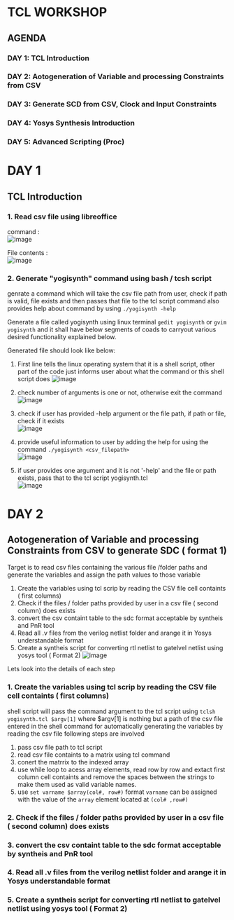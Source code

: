 # TCL WORKSHOP

## AGENDA
### DAY 1: TCL Introduction         
### DAY 2: Aotogeneration of Variable and processing Constraints from CSV    
### DAY 3: Generate SCD from CSV, Clock and Input Constraints
### DAY 4: Yosys Synthesis Introduction 
### DAY 5: Advanced Scripting (Proc)

# DAY 1
## TCL Introduction 
### 1. Read csv file using libreoffice 
command : </br> 
![image](https://github.com/user-attachments/assets/46ad534a-77f5-4d17-9ec2-abf3cce1b354)

File contents :</br>
![image](https://github.com/user-attachments/assets/e5af5fc0-d61c-4416-b1bd-86c54cdb302d)

### 2. Generate "yogisynth" command using bash / tcsh script 
genrate a command which will take the csv file path from user, check if path is valid, file exists and then passes that file to the tcl script command also provides help  about command by using `./yogisynth -help`
</br>

Generate a file called yogisynth using linux terminal  `gedit yogisynth` or `gvim yogisynth` and it shall have below segments of coads to  carryout various desired functionality explained below.

Generated file should look like below: <br>
1. First line tells the linux operating system that it is a shell script, other part of the code just informs user about what the command or this shell script does
   ![image](https://github.com/user-attachments/assets/27a401de-0740-4d38-9c09-841eb7f29cac)

2. check number of arguments is one or not, otherwise exit the command </br>
   ![image](https://github.com/user-attachments/assets/6feaf19d-4916-48de-aff9-c63acf63f4e1)

3. check if user has provided -help argument or the file path, if path or file, check if it exists </br>
   ![image](https://github.com/user-attachments/assets/9abc91d4-7d74-494c-98bf-06e84583aa26)

4. provide useful information to user by adding the help for using the command `./yogisynth <csv_filepath>` </br>
   ![image](https://github.com/user-attachments/assets/31aa6272-68fe-4efd-a6ce-600136d9e514)

5. if user provides one argument and it is not '-help' and the file  or path exists, pass that to the tcl script yogisynth.tcl </br>
   ![image](https://github.com/user-attachments/assets/d99692a2-b8f2-424b-87a4-36fb90e1b374)

# DAY 2
## Aotogeneration of Variable and processing Constraints from CSV to generate SDC ( format 1)
Target is to read csv files containing the various file /folder paths and generate the variables and assign the path values to those variable
 1. Create the variables using tcl scrip by reading the CSV file cell containts ( first columns)
 2. Check if the files / folder paths provided by user in a csv file ( second column)  does exists 
 3. convert the csv containt table to the sdc format acceptable by syntheis and PnR tool
 4. Read all .v files from the verilog netlist folder and arange it in Yosys understandable format
 5. Create a syntheis script for converting rtl netlist to gatelvel netlist using yosys tool ( Format 2)
   ![image](https://github.com/user-attachments/assets/1742a785-77c7-44e0-8bed-86b010dc86a4)

Lets look into the details of each step 

### 1. Create the variables using tcl scrip by reading the CSV file cell containts ( first columns)
 shell script will pass the command argument to the tcl script using `tclsh yogisynth.tcl $argv[1]` where $argv[1] is nothing but a path of the csv file entered in the shell command
 for automatically generating the variables by reading the csv file following steps are involved
 1. pass csv file path to tcl script
 2. read csv file containts to a matrix using tcl command 
 3. conert the matrrix to the indexed array
 4. use while loop to acess  array elements, read row by row and extact first column cell containts and remove the spaces between the strings to make them used as valid variable names.
 5. use  `set varname $array(col#, row#)` format  `varname` can be assigned with the value of the `array` element located at `(col# ,row#)`
### 2. Check if the files / folder paths provided by user in a csv file ( second column)  does exists 
### 3. convert the csv containt table to the sdc format acceptable by syntheis and PnR tool
### 4. Read all .v files from the verilog netlist folder and arange it in Yosys understandable format
### 5. Create a syntheis script for converting rtl netlist to gatelvel netlist using yosys tool ( Format 2)






        
